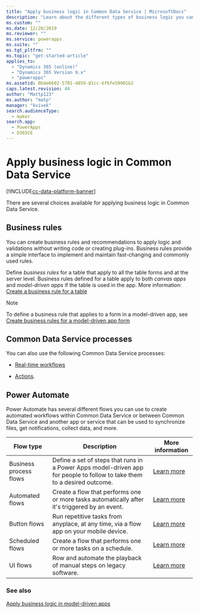 ```yaml
---
title: "Apply business logic in Common Data Service | MicrosoftDocs"
description: "Learn about the different types of business logic you can use in your app"
ms.custom: ""
ms.date: 12/20/2019
ms.reviewer: ""
ms.service: powerapps
ms.suite: ""
ms.tgt_pltfrm: ""
ms.topic: "get-started-article"
applies_to: 
  - "Dynamics 365 (online)"
  - "Dynamics 365 Version 9.x"
  - "powerapps"
ms.assetid: 0b4e6602-5701-4859-81cc-6f6fe50901b2
caps.latest.revision: 44
author: "Mattp123"
ms.author: "matp"
manager: "kvivek"
search.audienceType: 
  - maker
search.app: 
  - PowerApps
  - D365CE
---
```

# Apply business logic in Common Data Service
[!INCLUDE[cc-data-platform-banner](../../includes/cc-data-platform-banner.md)]

There are several choices available for applying business logic in Common Data Service. 

## Business rules
You can create business rules and recommendations to apply logic and validations without writing code or creating plug-ins. Business rules provide a simple interface to implement and maintain fast-changing and commonly used rules.

Define *business rules* for a table that apply to all the table forms and at the server level. Business rules defined for a table apply to both *canvas apps* and *model-driven apps* if the table is used in the app. More information: [Create a business rule for a table](data-platform-create-business-rule.md)

> [!NOTE]
> To define a business rule that applies to a form in a model-driven app, see [Create business rules for a model-driven app form](../model-driven-apps/create-business-rules-recommendations-apply-logic-form.md)

## Common Data Service processes
You can also use the following Common Data Service processes:

- [Real-time workflows](overview-realtime-workflows.md)

- [Actions](actions.md).

## Power Automate
Power Automate has several different flows you can use to create automated workflows within Common Data Service or between Common Data Service and another app or service that can be used to synchronize files, get notifications, collect data, and more. 


|Flow type  |Description  |More information  |
|---------|---------|---------|
|Business process flows     | Define a set of steps that runs in a Power Apps model-driven app for people to follow to take them to a desired outcome.        | [Learn more](/power-automate/create-business-process-flow)     |
|Automated flows     |  Create a flow that performs one or more tasks automatically after it's triggered by an event.    | [Learn more](/power-automate/get-started-logic-flow)        |
|Button flows   | Run repetitive tasks from anyplace, at any time, via a flow app on your mobile device.        | [Learn more](/power-automate/introduction-to-button-flows)        |
|Scheduled flows   | Create a flow that performs one or more tasks on a schedule.    | [Learn more](/power-automate/run-scheduled-tasks)        |
|UI flows   | Row and automate the playback of manual steps on legacy software.    | [Learn more](/power-automate/ui-flows/overview)     |


### See also

[Apply business logic in model-driven apps](../model-driven-apps/guide-staff-through-common-tasks-processes.md)
